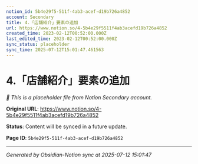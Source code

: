 ```yaml
---
notion_id: 5b4e29f5-511f-4ab3-acef-d19b726a4852
account: Secondary
title: 4.「店舗紹介」要素の追加
url: https://www.notion.so/4-5b4e29f5511f4ab3acefd19b726a4852
created_time: 2023-02-12T00:52:00.000Z
last_edited_time: 2023-02-12T00:52:00.000Z
sync_status: placeholder
sync_time: 2025-07-12T15:01:47.461563
---
```


# 4.「店舗紹介」要素の追加

*🔄 This is a placeholder file from Notion Secondary account.*

**Original URL**: https://www.notion.so/4-5b4e29f5511f4ab3acefd19b726a4852

**Status**: Content will be synced in a future update.

**Page ID**: `5b4e29f5-511f-4ab3-acef-d19b726a4852`

---

*Generated by Obsidian-Notion sync at 2025-07-12 15:01:47*
